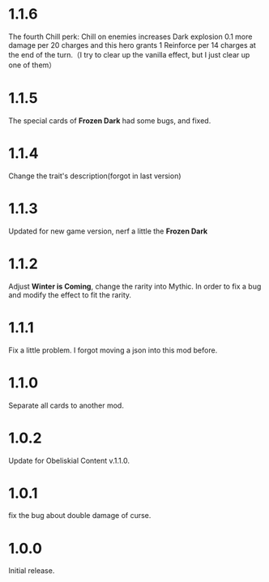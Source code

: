 # 1.1.6

The fourth Chill perk: Chill on enemies increases Dark explosion 0.1 more damage per 20 charges and this hero grants 1 Reinforce per 14 charges at the end of the turn.（I try to clear up the vanilla effect, but I just clear up one of them）

# 1.1.5

The special cards of **Frozen Dark** had some bugs, and fixed.

# 1.1.4

Change the trait's description(forgot in last version)

# 1.1.3

Updated for new game version, nerf a little the **Frozen Dark**

# 1.1.2

Adjust **Winter is Coming**, change the rarity into Mythic. In order to fix a bug and modify the effect to fit the rarity.

# 1.1.1

Fix a little problem. I forgot moving a json into this mod before.

# 1.1.0

Separate all cards to another mod.

# 1.0.2

Update for Obeliskial Content v.1.1.0.

# 1.0.1

fix the bug about double damage of curse.

# 1.0.0

Initial release.